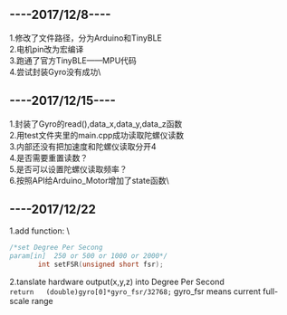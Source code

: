 ----2017/12/8----
-
1.修改了文件路径，分为Arduino和TinyBLE\
2.电机pin改为宏编译\
3.跑通了官方TinyBLE——MPU代码\
4.尝试封装Gyro没有成功\

----2017/12/15----
-
1.封装了Gyro的read(),data_x,data_y,data_z函数\
2.用test文件夹里的main.cpp成功读取陀螺仪读数\
3.内部还没有把加速度和陀螺仪读取分开4\
4.是否需要重置读数？\
5.是否可以设置陀螺仪读取频率？\
6.按照API给Arduino_Motor增加了state函数\

----2017/12/22
-
1.add function: \
 ```c++
/*set Degree Per Secong
param[in]  250 or 500 or 1000 or 2000*/
        int setFSR(unsigned short fsr);        
  ```
2.tanslate hardware output(x,y,z) into Degree Per Second\
    ```
    return   (double)gyro[0]*gyro_fsr/32768;
    ```
    gyro_fsr  means current full-scale range

